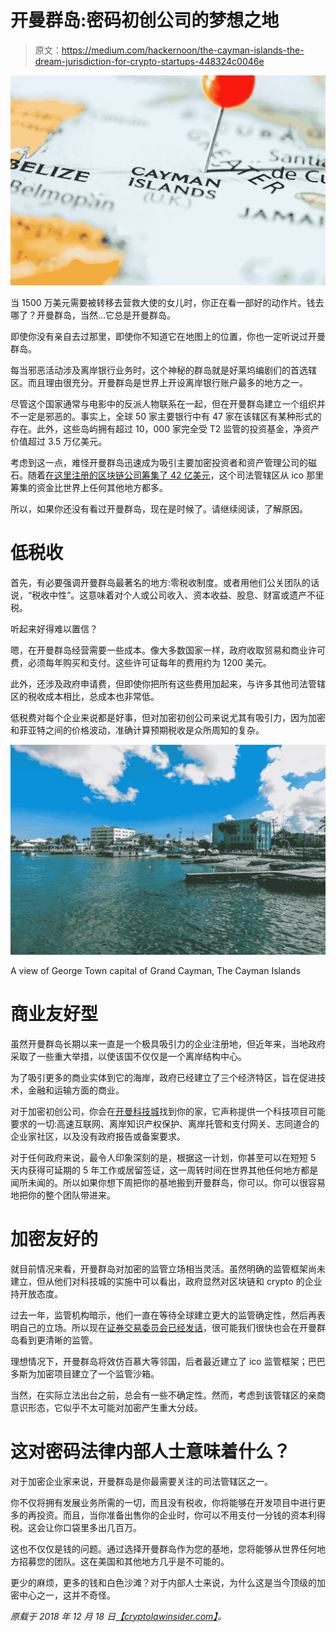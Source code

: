 # 开曼群岛:密码初创公司的梦想之地

> 原文：<https://medium.com/hackernoon/the-cayman-islands-the-dream-jurisdiction-for-crypto-startups-448324c0046e>

![](img/c6737f1b561526c7ea1abf2c25527f6b.png)

当 1500 万美元需要被转移去营救大使的女儿时，你正在看一部好的动作片。钱去哪了？开曼群岛，当然…它总是开曼群岛。

即使你没有亲自去过那里，即使你不知道它在地图上的位置，你也一定听说过开曼群岛。

每当邪恶活动涉及离岸银行业务时，这个神秘的群岛就是好莱坞编剧们的首选辖区。而且理由很充分。开曼群岛是世界上开设离岸银行账户最多的地方之一。

尽管这个国家通常与电影中的反派人物联系在一起，但在开曼群岛建立一个组织并不一定是邪恶的。事实上，全球 50 家主要银行中有 47 家在该辖区有某种形式的存在。此外，这些岛屿拥有超过 10，000 家完全受 T2 监管的投资基金，净资产价值超过 3.5 万亿美元。

考虑到这一点，难怪开曼群岛迅速成为吸引主要加密投资者和资产管理公司的磁石。随着[在这里注册的区块链公司筹集了 42 亿美元](https://www.caymancompass.com/2018/08/30/no-time-line-for-cryptocurrency-regulations/)，这个司法管辖区从 ico 那里筹集的资金比世界上任何其他地方都多。

所以，如果你还没有看过开曼群岛，现在是时候了。请继续阅读，了解原因。

# 低税收

首先，有必要强调开曼群岛最著名的地方:零税收制度。或者用他们公关团队的话说，“税收中性”。这意味着对个人或公司收入、资本收益、股息、财富或遗产不征税。

听起来好得难以置信？

嗯，在开曼群岛经营需要一些成本。像大多数国家一样，政府收取贸易和商业许可费，必须每年购买和支付。这些许可证每年的费用约为 1200 美元。

此外，还涉及政府申请费，但即使你把所有这些费用加起来，与许多其他司法管辖区的税收成本相比，总成本也非常低。

低税费对每个企业来说都是好事，但对加密初创公司来说尤其有吸引力，因为加密和菲亚特之间的价格波动，准确计算预期税收是众所周知的复杂。

![](img/8ff98640e7be78c126ee04afd67cc967.png)

A view of George Town capital of Grand Cayman, The Cayman Islands

# 商业友好型

虽然开曼群岛长期以来一直是一个极具吸引力的企业注册地，但近年来，当地政府采取了一些重大举措，以使该国不仅仅是一个离岸结构中心。

为了吸引更多的商业实体到它的海岸，政府已经建立了三个经济特区，旨在促进技术，金融和运输方面的商业。

对于加密初创公司，你会在[开曼科技城](https://www.caymanenterprisecity.com/cayman-internet-park)找到你的家，它声称提供一个科技项目可能要求的一切:高速互联网、离岸知识产权保护、离岸托管和支付网关、志同道合的企业家社区，以及没有政府报告或备案要求。

对于任何政府来说，最令人印象深刻的是，根据这一计划，你甚至可以在短短 5 天内获得可延期的 5 年工作或居留签证，这一周转时间在世界其他任何地方都是闻所未闻的。所以如果你想下周把你的基地搬到开曼群岛，你可以。你可以很容易地把你的整个团队带进来。

# 加密友好的

就目前情况来看，开曼群岛对加密的监管立场相当灵活。虽然明确的监管框架尚未建立，但从他们对科技城的实施中可以看出，政府显然对区块链和 crypto 的企业持开放态度。

过去一年，监管机构暗示，他们一直在等待全球建立更大的监管确定性，然后再表明自己的立场。所以现在[证券交易委员会已经发话](https://cryptolawinsider.com/breaking-sec-guidance-on-icos/)，很可能我们很快也会在开曼群岛看到更清晰的监管。

理想情况下，开曼群岛将效仿百慕大等邻国，后者最近建立了 ico 监管框架；巴巴多斯为加密项目建立了一个监管沙箱。

当然，在实际立法出台之前，总会有一些不确定性。然而，考虑到该管辖区的亲商意识形态，它似乎不太可能对加密产生重大分歧。

# 这对密码法律内部人士意味着什么？

对于加密企业家来说，开曼群岛是你最需要关注的司法管辖区之一。

你不仅将拥有发展业务所需的一切，而且没有税收，你将能够在开发项目中进行更多的再投资。而且，当你准备出售你的企业时，你可以不用支付一分钱的资本利得税。这会让你口袋里多出几百万。

这也不仅仅是钱的问题。通过选择开曼群岛作为您的基地，您将能够从世界任何地方招募您的团队。这在美国和其他地方几乎是不可能的。

更少的麻烦，更多的钱和白色沙滩？对于内部人士来说，为什么这是当今顶级的加密中心之一，这并不奇怪。

*原载于 2018 年 12 月 18 日*[*【cryptolawinsider.com】*](https://cryptolawinsider.com/cayman/)*。*